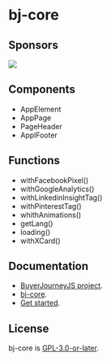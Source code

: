# bj-core

## Sponsors
[<img src="https://www.conference.com.mx/web/image/website/3/logo/Conference?unique=cb769b7">](https://www.conference.com.mx/comercializacion-digital)

## Components
- AppElement
- AppPage
- PageHeader
- ApplFooter

## Functions
- withFacebookPixel()
- withGoogleAnalytics()
- withLinkedinInsightTag()
- withPinterestTag()
- whithAnimations()
- getLang()
- loading()
- withXCard()

## Documentation 
- [BuyerJourneyJS project](https://buyerjourney.ninja/).
- [bj-core](https://buyerjourney.ninja/bj-core).
- [Get started](https://buyerjourney.ninja/get-started).

## License
bj-core is [GPL-3.0-or-later](./LICENSE).